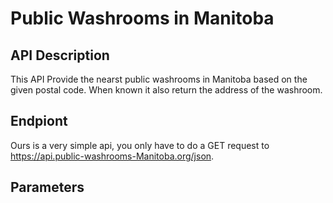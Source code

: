# Public Washrooms in Manitoba

## API Description 
  This API Provide the nearst public washrooms in Manitoba based on the given postal code. When known it also return the address of the washroom.
  
## Endpiont
  Ours is a very simple api, you only have to do a GET request to https://api.public-washrooms-Manitoba.org/json.
 
## Parameters

  
  
